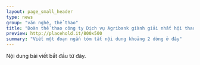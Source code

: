 ```yaml
---
layout: page_small_header
type: news
group: "văn nghệ, thể thao"
title: "Đoàn thể thao công ty Dịch vụ Agribank giành giải nhất hội thao ngành ngân hàng"
preview: http://placehold.it/800x500
summary: "Viết một đoạn ngắn tóm tắt nội dung khoảng 2 dòng ở đây"
---
```


Nội dung bài viết bắt đầu từ đây.
